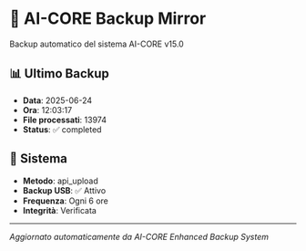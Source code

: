 # 🧬 AI-CORE Backup Mirror

Backup automatico del sistema AI-CORE v15.0

## 📊 Ultimo Backup
- **Data**: 2025-06-24
- **Ora**: 12:03:17
- **File processati**: 13974
- **Status**: ✅ completed

## 🎯 Sistema
- **Metodo**: api_upload
- **Backup USB**: ✅ Attivo
- **Frequenza**: Ogni 6 ore
- **Integrità**: Verificata

---
*Aggiornato automaticamente da AI-CORE Enhanced Backup System*
